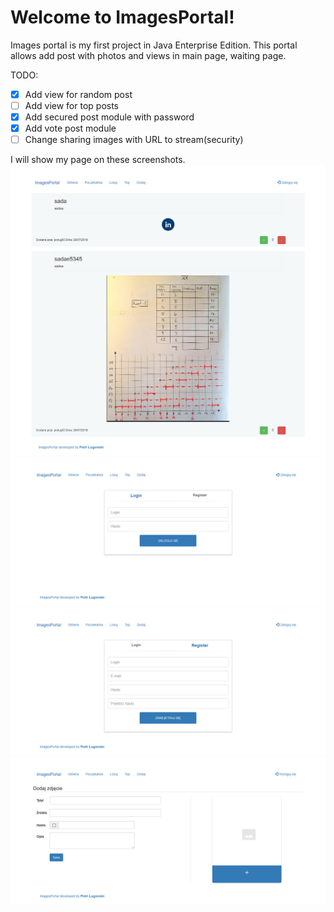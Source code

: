 # Welcome to ImagesPortal!

Images portal is my first project in Java Enterprise Edition.
This portal allows add post with photos and views in main page, waiting page.

TODO:
 - [X] Add view for random post
 - [ ] Add view for top posts
 - [X] Add secured post module with password
 - [X] Add vote post module
 - [ ] Change sharing images with URL to stream(security)

I will show my page on these screenshots.
![](https://raw.githubusercontent.com/piolug93/ImagesPortal/master/MainPage.png)
![](https://raw.githubusercontent.com/piolug93/ImagesPortal/master/LoginPage.png)
![](https://raw.githubusercontent.com/piolug93/ImagesPortal/master/RegisterPage.png)![enter image description here](https://raw.githubusercontent.com/piolug93/ImagesPortal/master/AddPostPage.png)
